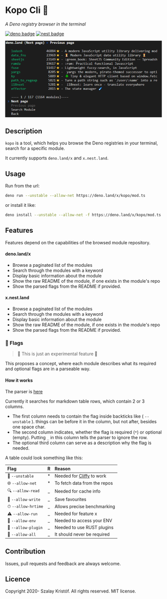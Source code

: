 # Kopo Cli 🐶

*A Deno registry browser in the terminal*

[![deno badge](https://img.shields.io/badge/deno.land/x-success?logo=deno&logoColor=black&labelColor=white&color=black)](https://deno.land/x/kopo)
[![nest badge](https://nest.land/badge.svg)](https://nest.land/package/kopo)

![showcase](docs/showcase.png)

## Description

`kopo` is a tool, which helps you browse the Deno registries in your terminal, search for a specific module.

It currently supports `deno.land/x` and `x.nest.land`.

## Usage

Run from the url:

```bash
deno run --unstable --allow-net https://deno.land/x/kopo/mod.ts
```

or install it like:

```bash
deno install --unstable --allow-net -f https://deno.land/x/kopo/mod.ts kopo
```

## Features

Features depend on the capabilities of the browsed module repository.

#### deno.land/x

- Browse a paginated list of the modules
- Search through the modules with a keyword
- Display basic information about the module
- Show the raw README of the module, if one exists in the module's repo
- Show the parsed flags from the README if provided.

#### x.nest.land

- Browse a paginated list of the modules
- Search through the modules with a keyword
- Display basic information about the module
- Show the raw README of the module, if one exists in the module's repo
- Show the parsed flags from the README if provided.

### 🚩 Flags

> 🚧 This is just an experimental feature 🚧

This proposes a concept, where each module describes what its required and optional flags are in a parseable way.

#### How it works

The parser is [here](./flag_parser.ts)

Currently it searches for markdown table rows, which contain 2 or 3 columns.

- The first column needs to contain the flag inside backticks like ( `--unstable` ). things can be before it in the column, but not after, besides one space char.
- The second column indicates, whether the flag is required (`*`) or optional (empty). Putting `_` in this column tells the parser to ignore the row.
- The optional third column can serve as a description why the flag is needed.

A table could look something like this:

|Flag| R |Reason|
|:--|:-:|:--|
| 🚧 `--unstable` | * | Needed for [Cliffy](https://github.com/c4spar/deno-cliffy) to work |
| 🌐 `--allow-net` | * | To fetch data from the repos |
| 🔍 `--allow-read` | _ | Needed for cache info |
| 💾 `--allow-write` | _ | Save favourites |
| ⏱ `--allow-hrtime` | _ | Allows precise benchmarking |
| ⚠ `--allow-run` | _ | Needed for feature x |
| 🧭 `--allow-env` | _ | Needed to access your ENV |
| 🧩 `--allow-plugin` | _ | Needed to use RUST plugins |
| 🔮 `--allow-all` | _ | It should never be required |

## Contribution

Issues, pull requests and feedback are always welcome.

## Licence

Copyright 2020- Szalay Kristóf. All rights reserved. MIT license.
